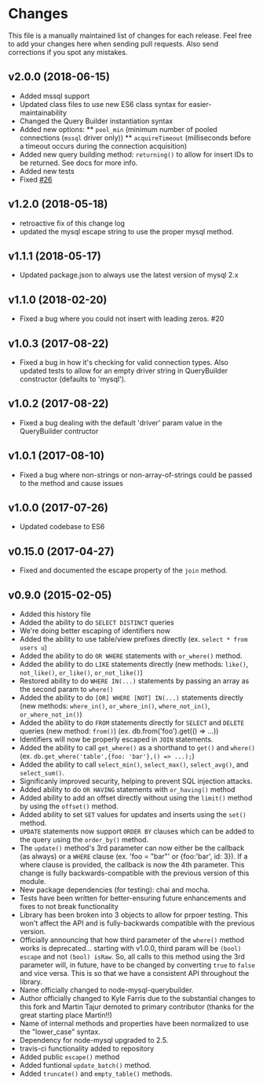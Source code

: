 # Changes

This file is a manually maintained list of changes for each release. Feel free
to add your changes here when sending pull requests. Also send corrections if
you spot any mistakes.

## v2.0.0 (2018-06-15)

* Added mssql support
* Updated class files to use new ES6 class syntax for easier-maintainability
* Changed the Query Builder instantiation syntax
* Added new options:
** `pool_min` (minimum number of pooled connections (`mssql` driver only))
** `acquireTimeout` (milliseconds before a timeout occurs during the connection acquisition)
* Added new query building method: `returning()` to allow for insert IDs to be returned. See docs for more info.
* Added new tests
* Fixed [#26](https://github.com/kylefarris/node-querybuilder/issues/26)


## v1.2.0 (2018-05-18)

* retroactive fix of this change log
* updated the mysql escape string to use the proper mysql method.

## v1.1.1 (2018-05-17)

* Updated package.json to always use the latest version of mysql 2.x

## v1.1.0 (2018-02-20)

* Fixed a bug where you could not insert with leading zeros. #20

## v1.0.3 (2017-08-22)

* Fixed a bug in how it's checking for valid connection types. Also updated tests to allow for an empty driver string in QueryBuilder constructor (defaults to 'mysql').

## v1.0.2 (2017-08-22)

* Fixed a bug dealing with the default 'driver' param value in the QueryBuilder contructor

## v1.0.1 (2017-08-10)

* Fixed a bug where non-strings or non-array-of-strings could be passed to the method and cause issues

## v1.0.0 (2017-07-26)

* Updated codebase to ES6

## v0.15.0 (2017-04-27)

* Fixed and documented the escape property of the `join` method.

## v0.9.0 (2015-02-05)

* Added this history file
* Added the ability to do `SELECT DISTINCT` queries
* We're doing better escaping of identifiers now
* Added the ability to use table/view prefixes directly (ex. `select * from users u`)
* Added the ability to do `OR WHERE` statements with `or_where()` method.
* Added the ability to do `LIKE` statements directly (new methods: `like()`, `not_like()`, `or_like()`, `or_not_like()`)
* Restored ability to do `WHERE IN(...)` statements by passing an array as the second param to `where()`
* Added the ability to do `[OR] WHERE [NOT] IN(...)` statements directly (new methods: `where_in()`, `or_where_in()`, `where_not_in()`, `or_where_not_in()`)
* Added the ability to do `FROM` statements directly for `SELECT` and `DELETE` queries (new method: `from()`) (ex. db.from('foo').get(() => ...))
* Identifiers will now be properly escaped in `JOIN` statements.
* Added the ability to call `get_where()` as a shorthand to `get()` and `where()` (ex. `db.get_where('table',{foo: 'bar'},() => ...);`)
* Added the ability to call `select_min()`, `select_max()`, `select_avg()`, and `select_sum()`.
* Significanly improved security, helping to prevent SQL injection attacks.
* Added ability to do `OR HAVING` statements with `or_having()` method
* Added ability to add an offset directly without using the `limit()` method by using the `offset()` method.
* Added ability to set `SET` values for updates and inserts using the `set()` method.
* `UPDATE` statements now support `ORDER BY` clauses which can be added to the query using the `order_by()` method.
* The `update()` method's 3rd parameter can now either be the callback (as always) or a `WHERE` clause (ex. 'foo = "bar"' or {foo:'bar', id: 3}). If a where clause is provided, the callback is now the 4th parameter. This change is fully backwards-compatible with the previous version of this module.
* New package dependencies (for testing): chai and mocha.
* Tests have been written for better-ensuring future enhancements and fixes to not break functionality
* Library has been broken into 3 objects to allow for prpoer testing. This won't affect the API and is fully-backwards compatible with the previous version.
* Officially announcing that how third parameter of the `where()` method works is deprecated... starting with v1.0.0, third param will be `(bool) escape` and not `(bool) isRaw`. So, all calls to this method using the 3rd parameter will, in future, have to be changed by converting `true` to `false` and vice versa. This is so that we have a consistent API throughout the library.
* Name officially changed to node-mysql-querybuilder.
* Author officially changed to Kyle Farris due to the substantial changes to this fork and Martin Tajur demoted to primary contributor (thanks for the great starting place Martin!!)
* Name of internal methods and properties have been normalized to use the "lower_case" syntax.
* Dependency for node-mysql upgraded to 2.5.
* travis-ci functionality added to repository
* Added public `escape()` method
* Added funtional `update_batch()` method.
* Added `truncate()` and `empty_table()` methods.

